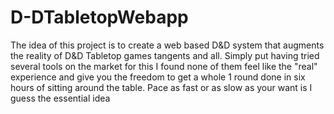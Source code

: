 # D-DTabletopWebapp
The idea of this project is to create a web based D&amp;D system that augments the reality of D&amp;D Tabletop games tangents and all. Simply put having tried several tools on the market for this I found none of them feel like the "real" experience and give you the freedom to get a whole 1 round done in six hours of sitting around the table. Pace as fast or as slow as your want is I guess the essential idea
